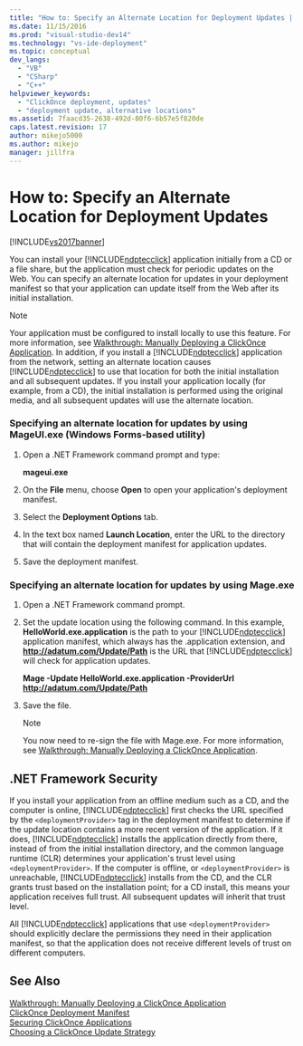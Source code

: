 ```yaml
---
title: "How to: Specify an Alternate Location for Deployment Updates | Microsoft Docs"
ms.date: 11/15/2016
ms.prod: "visual-studio-dev14"
ms.technology: "vs-ide-deployment"
ms.topic: conceptual
dev_langs: 
  - "VB"
  - "CSharp"
  - "C++"
helpviewer_keywords: 
  - "ClickOnce deployment, updates"
  - "deployment update, alternative locations"
ms.assetid: 7faacd35-2638-492d-80f6-6b57e5f820de
caps.latest.revision: 17
author: mikejo5000
ms.author: mikejo
manager: jillfra
---
```

# How to: Specify an Alternate Location for Deployment Updates
[!INCLUDE[vs2017banner](../includes/vs2017banner.md)]

You can install your [!INCLUDE[ndptecclick](../includes/ndptecclick-md.md)] application initially from a CD or a file share, but the application must check for periodic updates on the Web. You can specify an alternate location for updates in your deployment manifest so that your application can update itself from the Web after its initial installation.  
  
> [!NOTE]
>  Your application must be configured to install locally to use this feature. For more information, see [Walkthrough: Manually Deploying a ClickOnce Application](../deployment/walkthrough-manually-deploying-a-clickonce-application.md). In addition, if you install a [!INCLUDE[ndptecclick](../includes/ndptecclick-md.md)] application from the network, setting an alternate location causes [!INCLUDE[ndptecclick](../includes/ndptecclick-md.md)] to use that location for both the initial installation and all subsequent updates. If you install your application locally (for example, from a CD), the initial installation is performed using the original media, and all subsequent updates will use the alternate location.  
  
### Specifying an alternate location for updates by using MageUI.exe (Windows Forms-based utility)  
  
1.  Open a .NET Framework command prompt and type:  
  
     **mageui.exe**  
  
2.  On the **File** menu, choose **Open** to open your application's deployment manifest.  
  
3.  Select the **Deployment Options** tab.  
  
4.  In the text box named **Launch Location**, enter the URL to the directory that will contain the deployment manifest for application updates.  
  
5.  Save the deployment manifest.  
  
### Specifying an alternate location for updates by using Mage.exe  
  
1.  Open a .NET Framework command prompt.  
  
2.  Set the update location using the following command. In this example, **HelloWorld.exe.application** is the path to your [!INCLUDE[ndptecclick](../includes/ndptecclick-md.md)] application manifest, which always has the .application extension, and **http://adatum.com/Update/Path** is the URL that [!INCLUDE[ndptecclick](../includes/ndptecclick-md.md)] will check for application updates.  
  
     **Mage -Update HelloWorld.exe.application -ProviderUrl http://adatum.com/Update/Path**  
  
3.  Save the file.  
  
    > [!NOTE]
    >  You now need to re-sign the file with Mage.exe. For more information, see [Walkthrough: Manually Deploying a ClickOnce Application](../deployment/walkthrough-manually-deploying-a-clickonce-application.md).  
  
## .NET Framework Security  
 If you install your application from an offline medium such as a CD, and the computer is online, [!INCLUDE[ndptecclick](../includes/ndptecclick-md.md)] first checks the URL specified by the `<deploymentProvider>` tag in the deployment manifest to determine if the update location contains a more recent version of the application. If it does, [!INCLUDE[ndptecclick](../includes/ndptecclick-md.md)] installs the application directly from there, instead of from the initial installation directory, and the common language runtime (CLR) determines your application's trust level using `<deploymentProvider>`. If the computer is offline, or `<deploymentProvider>` is unreachable, [!INCLUDE[ndptecclick](../includes/ndptecclick-md.md)] installs from the CD, and the CLR grants trust based on the installation point; for a CD install, this means your application receives full trust. All subsequent updates will inherit that trust level.  
  
 All [!INCLUDE[ndptecclick](../includes/ndptecclick-md.md)] applications that use `<deploymentProvider>` should explicitly declare the permissions they need in their application manifest, so that the application does not receive different levels of trust on different computers.  
  
## See Also  
 [Walkthrough: Manually Deploying a ClickOnce Application](../deployment/walkthrough-manually-deploying-a-clickonce-application.md)   
 [ClickOnce Deployment Manifest](../deployment/clickonce-deployment-manifest.md)   
 [Securing ClickOnce Applications](../deployment/securing-clickonce-applications.md)   
 [Choosing a ClickOnce Update Strategy](../deployment/choosing-a-clickonce-update-strategy.md)
